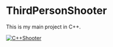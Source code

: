 # ThirdPersonShooter
This is my main project in C++.


[![C++Shooter](https://i.ytimg.com/vi/3Jk3Xcf-ZvY/default.jpg)](https://www.youtube.com/embed/3Jk3Xcf-ZvY)
